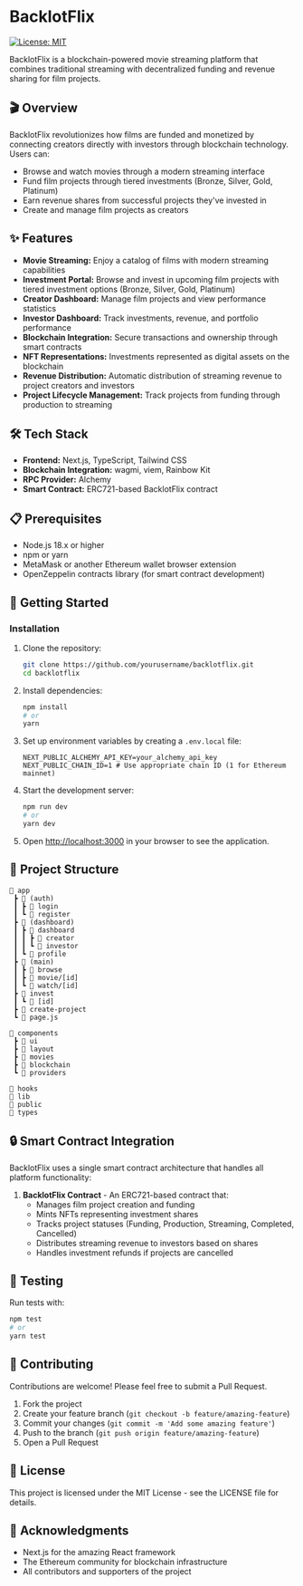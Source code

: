 # BacklotFlix

[![License: MIT](https://img.shields.io/badge/License-MIT-yellow.svg)](https://opensource.org/licenses/MIT)

BacklotFlix is a blockchain-powered movie streaming platform that combines traditional streaming with decentralized funding and revenue sharing for film projects.

## 🎬 Overview

BacklotFlix revolutionizes how films are funded and monetized by connecting creators directly with investors through blockchain technology. Users can:

- Browse and watch movies through a modern streaming interface
- Fund film projects through tiered investments (Bronze, Silver, Gold, Platinum)
- Earn revenue shares from successful projects they've invested in
- Create and manage film projects as creators

## ✨ Features

- **Movie Streaming:** Enjoy a catalog of films with modern streaming capabilities
- **Investment Portal:** Browse and invest in upcoming film projects with tiered investment options (Bronze, Silver, Gold, Platinum)
- **Creator Dashboard:** Manage film projects and view performance statistics
- **Investor Dashboard:** Track investments, revenue, and portfolio performance
- **Blockchain Integration:** Secure transactions and ownership through smart contracts
- **NFT Representations:** Investments represented as digital assets on the blockchain
- **Revenue Distribution:** Automatic distribution of streaming revenue to project creators and investors
- **Project Lifecycle Management:** Track projects from funding through production to streaming

## 🛠️ Tech Stack

- **Frontend:** Next.js, TypeScript, Tailwind CSS
- **Blockchain Integration:** wagmi, viem, Rainbow Kit
- **RPC Provider:** Alchemy
- **Smart Contract:** ERC721-based BacklotFlix contract

## 📋 Prerequisites

- Node.js 18.x or higher
- npm or yarn
- MetaMask or another Ethereum wallet browser extension
- OpenZeppelin contracts library (for smart contract development)

## 🚀 Getting Started

### Installation

1. Clone the repository:
   ```bash
   git clone https://github.com/yourusername/backlotflix.git
   cd backlotflix
   ```

2. Install dependencies:
   ```bash
   npm install
   # or
   yarn
   ```

3. Set up environment variables by creating a `.env.local` file:
   ```
   NEXT_PUBLIC_ALCHEMY_API_KEY=your_alchemy_api_key
   NEXT_PUBLIC_CHAIN_ID=1 # Use appropriate chain ID (1 for Ethereum mainnet)
   ```

4. Start the development server:
   ```bash
   npm run dev
   # or
   yarn dev
   ```

5. Open [http://localhost:3000](http://localhost:3000) in your browser to see the application.

## 📁 Project Structure

```
📂 app
 ┣ 📂 (auth)
 ┃ ┣ 📂 login
 ┃ ┗ 📂 register
 ┣ 📂 (dashboard)
 ┃ ┣ 📂 dashboard
 ┃ ┃ ┣ 📂 creator
 ┃ ┃ ┗ 📂 investor
 ┃ ┗ 📂 profile
 ┣ 📂 (main)
 ┃ ┣ 📂 browse
 ┃ ┣ 📂 movie/[id]
 ┃ ┗ 📂 watch/[id]
 ┣ 📂 invest
 ┃ ┗ 📂 [id]
 ┣ 📂 create-project
 ┗ 📜 page.js

📂 components
 ┣ 📂 ui
 ┣ 📂 layout
 ┣ 📂 movies
 ┣ 📂 blockchain
 ┗ 📂 providers

📂 hooks
📂 lib
📂 public
📂 types
```

## 🔒 Smart Contract Integration

BacklotFlix uses a single smart contract architecture that handles all platform functionality:

1. **BacklotFlix Contract** - An ERC721-based contract that:
   - Manages film project creation and funding
   - Mints NFTs representing investment shares
   - Tracks project statuses (Funding, Production, Streaming, Completed, Cancelled)
   - Distributes streaming revenue to investors based on shares
   - Handles investment refunds if projects are cancelled

## 🧪 Testing

Run tests with:

```bash
npm test
# or
yarn test
```

## 🤝 Contributing

Contributions are welcome! Please feel free to submit a Pull Request.

1. Fork the project
2. Create your feature branch (`git checkout -b feature/amazing-feature`)
3. Commit your changes (`git commit -m 'Add some amazing feature'`)
4. Push to the branch (`git push origin feature/amazing-feature`)
5. Open a Pull Request

## 📄 License

This project is licensed under the MIT License - see the LICENSE file for details.

## 👏 Acknowledgments

- Next.js for the amazing React framework
- The Ethereum community for blockchain infrastructure
- All contributors and supporters of the project
